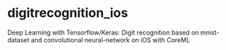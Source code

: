 # digitrecognition_ios
Deep Learning with Tensorflow/Keras: Digit recognition based on mnist-dataset and convolutional neural-network on iOS with CoreML
